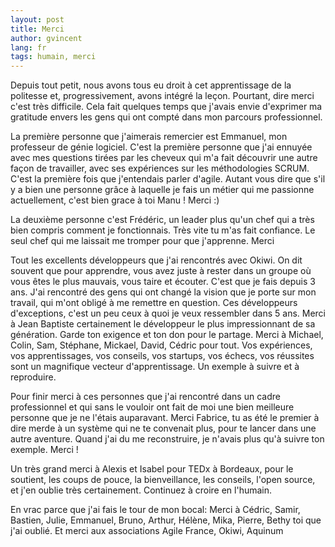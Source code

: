 ```yaml
---
layout: post
title: Merci
author: gvincent
lang: fr
tags: humain, merci
---
```

Depuis tout petit, nous avons tous eu droit à cet apprentissage de la politesse et, progressivement, avons intégré la leçon.
Pourtant, dire merci c'est très difficile. Cela fait quelques temps que j'avais envie d'exprimer ma gratitude envers les
gens qui ont compté dans mon parcours professionnel.

<!--more-->

La première personne que j'aimerais remercier est Emmanuel, mon professeur de génie logiciel.
C'est la première personne que j'ai ennuyée avec mes questions tirées par les cheveux qui m'a fait découvrir
une autre façon de travailler, avec ses expériences sur les méthodologies SCRUM. C'est la première fois que j'entendais parler d'agile.
Autant vous dire que s'il y a bien une personne grâce à laquelle je fais un métier qui me passionne actuellement,
c'est bien grace à toi Manu ! Merci :)


La deuxième personne c'est Frédéric, un leader plus qu'un chef qui a très bien compris comment je fonctionnais.
Très vite tu m'as fait confiance. Le seul chef qui me laissait me tromper pour que j'apprenne. Merci

Tout les excellents développeurs que j'ai rencontrés avec Okiwi. On dit souvent que pour apprendre,
vous avez juste à rester dans un groupe où vous êtes le plus mauvais, vous taire et écouter. C'est que je fais depuis 3 ans.
J'ai rencontré des gens qui ont changé la vision que je porte sur mon travail, qui m'ont obligé à me remettre en question.
Ces développeurs d'exceptions, c'est un peu ceux à quoi je veux ressembler dans 5 ans.
Merci à Jean Baptiste certainement le développeur le plus impressionnant de sa génération. Garde ton exigence et ton don pour le partage.
Merci à Michael, Colin, Sam, Stéphane, Mickael, David, Cédric pour tout.
Vos expériences, vos apprentissages, vos conseils, vos startups, vos échecs, vos réussites sont un magnifique vecteur
d'apprentissage. Un exemple à suivre et à reproduire.

Pour finir merci à ces personnes que j'ai rencontré dans un cadre professionnel et qui sans le vouloir ont fait de moi
une bien meilleure personne que je ne l'étais auparavant.
Merci Fabrice, tu as été le premier à dire merde à un système qui ne te convenait plus, pour te lancer dans
une autre aventure. Quand j'ai du me reconstruire, je n'avais plus qu'à suivre ton exemple. Merci !

Un très grand merci à Alexis et Isabel pour TEDx à Bordeaux, pour le soutient, les coups de pouce, la bienveillance,
les conseils, l'open source, et j'en oublie très certainement. Continuez à croire en l'humain.

En vrac parce que j'ai fais le tour de mon bocal: Merci à Cédric, Samir, Bastien, Julie, Emmanuel, Bruno, Arthur,
 Hélène, Mika, Pierre, Bethy toi que j'ai oublié. Et merci aux associations Agile France, Okiwi, Aquinum
